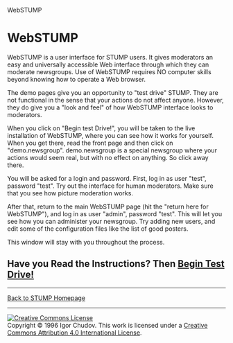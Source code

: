 WebSTUMP

WebSTUMP
========

WebSTUMP is a user interface for STUMP users. It gives moderators an
easy and universally accessible Web interface through which they can
moderate newsgroups. Use of WebSTUMP requires NO computer skills beyond
knowing how to operate a Web browser.

The demo pages give you an opportunity to \"test drive\" STUMP. They are
not functional in the sense that your actions do not affect anyone.
However, they do give you a \"look and feel\" of how WebSTUMP interface
looks to moderators.

When you click on \"Begin test Drive!\", you will be taken to the live
installation of WebSTUMP, where you can see how it works for yourself.
When you get there, read the front page and then click on
\"demo.newsgroup\". demo.newsgroup is a special newsgroup where your
actions would seem real, but with no effect on anything. So click away
there.

You will be asked for a login and password. First, log in as user
\"test\", password \"test\". Try out the interface for human moderators.
Make sure that you see how picture moderation works.

After that, return to the main WebSTUMP page (hit the \"return here for
WebSTUMP\"), and log in as user \"admin\", password \"test\". This will
let you see how you can administer your newsgroup. Try adding new users,
and edit some of the configuration files like the list of good posters.

This window will stay with you throughout the process.

Have you Read the Instructions? Then [Begin Test Drive!](http://stump.algebra.com/~ichudov/cgi-bin/stump-wrapper.cgi)
---------------------------------------------------------------------------------------------------------------------

------------------------------------------------------------------------

[Back to STUMP Homepage](..)

------------------------------------------------------------------------

[![Creative Commons
License](https://i.creativecommons.org/l/by/4.0/88x31.png)](http://creativecommons.org/licenses/by/4.0/)\
Copyright © 1996 Igor Chudov. This work is licensed under a [Creative
Commons Attribution 4.0 International
License](http://creativecommons.org/licenses/by/4.0/).
